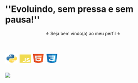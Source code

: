 <!DOCTYPE html>
<head>
      <h1>''Evoluindo, sem pressa e sem pausa!'' </h1>
      </head>
      <body>
            <center>
                  ⚜️ Seja bem vindo(a) ao meu perfil ⚜️
            </center>

#

<div style="display: inline_block"><br>
      <img align="center" alt="python" height="32" width="42" src="https://raw.githubusercontent.com/devicons/devicon/master/icons/python/python-original.svg">
      <img align="center" alt="javascript" height="27" width="37" src="https://raw.githubusercontent.com/devicons/devicon/master/icons/javascript/javascript-plain.svg">
      <img align="center" alt="html5" height="30" width="40" src="https://raw.githubusercontent.com/devicons/devicon/master/icons/html5/html5-original.svg">
      <img align="center" alt="html5" height="30" width="40" src="https://raw.githubusercontent.com/devicons/devicon/master/icons/css3/css3-original.svg">
      
##

<div>
  <a href="https://www.linkedin.com/in/obrunofelicio/" target="_blank"><img src="https://img.shields.io/badge/LinkedIn-%230077B5.svg?&style=flat-square&logo=linkedin&logoColor=white"></a>
      
  </div>
      </body>
  
  
   
